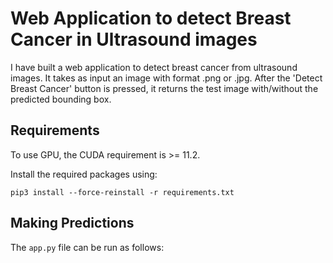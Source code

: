 # Web Application to detect Breast Cancer in Ultrasound images

I have built a web application to detect breast cancer from ultrasound images. It takes as input an image with format .png or .jpg.
After the 'Detect Breast Cancer' button is pressed, it returns the test image with/without the predicted bounding box.


## Requirements

To use GPU, the CUDA requirement is >= 11.2. 

Install the required packages using:

`pip3 install --force-reinstall -r requirements.txt`


## Making Predictions

The `app.py` file can be run as follows:
